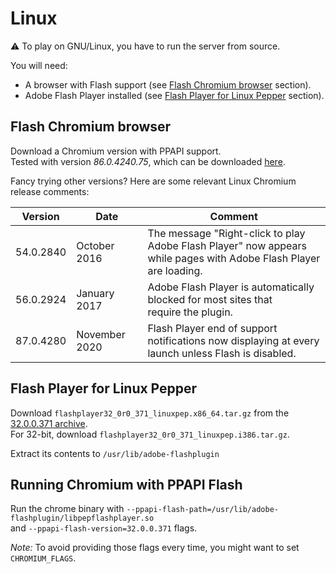 # Linux

:warning: To play on GNU/Linux, you have to run the server from source.

You will need:

- A browser with Flash support (see [Flash Chromium browser](#flash-chromium-browser) section).
- Adobe Flash Player installed (see [Flash Player for Linux Pepper](#flash-player-for-linux-pepper) section).

## Flash Chromium browser

Download a Chromium version with PPAPI support.
<br>Tested with version *86.0.4240.75*, which can be downloaded [here](https://chromium.cypress.io/linux/stable/86.0.4240.75).

Fancy trying other versions? Here are some relevant Linux Chromium release comments:

| Version | Date | Comment |
| --- | --- | --- |
| 54.0.2840 | October 2016 | The message "Right-click to play Adobe Flash Player" now appears<br>while pages with Adobe Flash Player are loading. |
| 56.0.2924 | January 2017 | Adobe Flash Player is automatically blocked for most sites that<br>require the plugin. |
| 87.0.4280 | November 2020 | Flash Player end of support notifications now displaying at every<br>launch unless Flash is disabled. |

## Flash Player for Linux Pepper

Download `flashplayer32_0r0_371_linuxpep.x86_64.tar.gz` from the [32.0.0.371 archive](https://archive.org/download/flashplayerarchive/pub/flashplayer/installers/archive/fp_32.0.0.371_archive.zip/).
<br>For 32-bit, download `flashplayer32_0r0_371_linuxpep.i386.tar.gz`.

Extract its contents to `/usr/lib/adobe-flashplugin`

## Running Chromium with PPAPI Flash

Run the chrome binary with `--ppapi-flash-path=/usr/lib/adobe-flashplugin/libpepflashplayer.so`
<br>and `--ppapi-flash-version=32.0.0.371` flags.

*Note:* To avoid providing those flags every time, you might want to set `CHROMIUM_FLAGS`.
